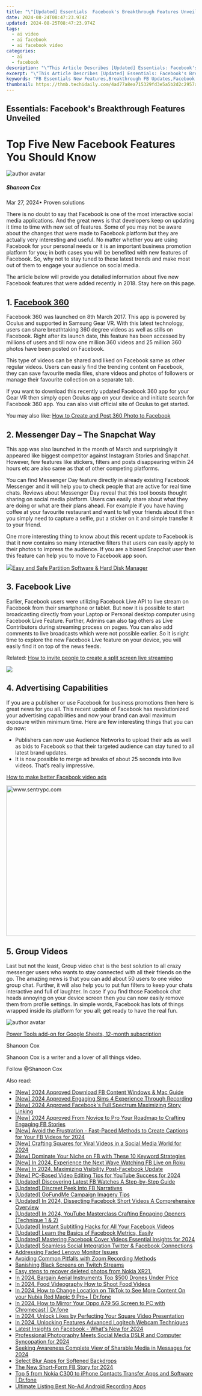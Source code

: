 ```yaml
---
title: "\"[Updated] Essentials  Facebook's Breakthrough Features Unveiled\""
date: 2024-08-24T08:47:23.974Z
updated: 2024-08-25T08:47:23.974Z
tags:
  - ai video
  - ai facebook
  - ai facebook video
categories:
  - ai
  - facebook
description: "\"This Article Describes [Updated] Essentials: Facebook's Breakthrough Features Unveiled\""
excerpt: "\"This Article Describes [Updated] Essentials: Facebook's Breakthrough Features Unveiled\""
keywords: "FB Essentials New Features,Breakthrough FB Updates,Facebook Innovations,FB Revolutionary Tools,Social Media Enhancements,FB Platform Upgrade,Discovering Fb Features"
thumbnail: https://thmb.techidaily.com/4ad77a8ea715329fd3e5a5b2d2c2957ac59e62959913be278ad38c42bb2fd196.jpg
---
```


## Essentials: Facebook's Breakthrough Features Unveiled

# Top Five New Facebook Features You Should Know

![author avatar](https://images.wondershare.com/filmora/article-images/shannon-cox.jpg)

##### Shanoon Cox

 Mar 27, 2024• Proven solutions

 There is no doubt to say that Facebook is one of the most interactive social media applications. And the great news is that developers keep on updating it time to time with new set of features. Some of you may not be aware about the changes that were made to Facebook platform but they are actually very interesting and useful. No matter whether you are using Facebook for your personal needs or it is an important business promotion platform for you; in both cases you will be benefited with new features of Facebook. So, why not to stay tuned to these latest trends and make most out of them to engage your audience on social media.

 The article below will provide you detailed information about five new Facebook features that were added recently in 2018\. Stay here on this page.

## 1\. [Facebook 360](https://tools.techidaily.com/wondershare/filmora/download/)

 Facebook 360 was launched on 8th March 2017\. This app is powered by Oculus and supported in Samsung Gear VR. With this latest technology, users can share breathtaking 360 degree videos as well as stills on Facebook. Right after its launch date, this feature has been accessed by millions of users and till now one million 360 videos and 25 million 360 photos have been posted on Facebook.

 This type of videos can be shared and liked on Facebook same as other regular videos. Users can easily find the trending content on Facebook, they can save favourite media files, share videos and photos of followers or manage their favourite collection on a separate tab.

 If you want to download this recently updated Facebook 360 app for your Gear VR then simply open Oculus app on your device and initiate search for Facebook 360 app. You can also visit official site of Oculus to get started.

 You may also like: [How to Create and Post 360 Photo to Facebook](https://tools.techidaily.com/wondershare/filmora/download/)

## 2\. Messenger Day – The Snapchat Way

 This app was also launched in the month of March and surprisingly it appeared like biggest competitor against Instagram Stories and Snapchat. However, few features like stickers, filters and posts disappearing within 24 hours etc are also same as that of other competing platforms.

 You can find Messenger Day feature directly in already existing Facebook Messenger and it will help you to check people that are active for real time chats. Reviews about Messenger Day reveal that this tool boosts thought sharing on social media platform. Users can easily share about what they are doing or what are their plans ahead. For example if you have having coffee at your favourite restaurant and want to tell your friends about it then you simply need to capture a selfie, put a sticker on it and simple transfer it to your friend.

 One more interesting thing to know about this recent update to Facebook is that it now contains so many interactive filters that users can easily apply to their photos to impress the audience. If you are a biased Snapchat user then this feature can help you to move to Facebook app soon.

<!-- affiliate ads begin -->
<a href="https://secure.2checkout.com/order/checkout.php?PRODS=22741618&QTY=1&AFFILIATE=108875&CART=1"><img src="https://www.diskpart.com/resource/images/index/dp-index-img-banner-people@2x.png" border="0">Easy and Safe Partition Software & Hard Disk Manager</a>
<!-- affiliate ads end -->
## 3\. Facebook Live

 Earlier, Facebook users were utilizing Facebook Live API to live stream on Facebook from their smartphone or tablet. But now it is possible to start broadcasting directly from your Laptop or Personal desktop computer using Facebook Live Feature. Further, Admins can also tag others as Live Contributors during streaming process on pages. You can also add comments to live broadcasts which were not possible earlier. So it is right time to explore the new Facebook Live feature on your device, you will easily find it on top of the news feeds.

 Related: [How to invite people to create a split screen live streaming](https://tools.techidaily.com/wondershare/filmora/download/)

<!-- affiliate ads begin -->
<a href="https://store.nero.com/order/checkout.php?PRODS=42570605&QTY=1&AFFILIATE=108875&CART=1"><img src="http://cdnwww.nero.com/nero-com-wAssets/img/banners/2023/usbXcopy/Nero_USB_x_copy_Screen_2.png" border="0"></a>
<!-- affiliate ads end -->
## 4\. Advertising Capabilities

 If you are a publisher or use Facebook for business promotions then here is great news for you all. This recent update of Facebook has revolutionized your advertising capabilities and now your brand can avail maximum exposure within minimum time. Here are few interesting things that you can do now:

* Publishers can now use Audience Networks to upload their ads as well as bids to Facebook so that their targeted audience can stay tuned to all latest brand updates.
* It is now possible to merge ad breaks of about 25 seconds into live videos. That’s really impressive.

[How to make better Facebook video ads](https://tools.techidaily.com/wondershare/filmora/download/)

<!-- affiliate ads begin -->
<a href="https://sentrypc.7eer.net/c/5597632/398453/3022" target="_top" id="398453"><img src="//a.impactradius-go.com/display-ad/3022-398453" border="0" alt="www.sentrypc.com" width="580" height="400"/></a><img height="0" width="0" src="https://sentrypc.7eer.net/i/5597632/398453/3022" style="position:absolute;visibility:hidden;" border="0" />
<!-- affiliate ads end -->
## 5\. Group Videos

 Last but not the least, Group video chat is the best solution to all crazy messenger users who wants to stay connected with all their friends on the go. The amazing news is that you can add about 50 users to one video group chat. Further, it will also help you to put fun filters to keep your chats interactive and full of laughter. In case if you find those Facebook chat heads annoying on your device screen then you can now easily remove them from profile settings. In simple words, Facebook has lots of things wrapped inside its platform for you all; get ready to have the real fun.

![author avatar](https://images.wondershare.com/filmora/article-images/shannon-cox.jpg)

<!-- affiliate ads begin -->
<a href="https://secure.2checkout.com/order/checkout.php?PRODS=4721564&QTY=1&AFFILIATE=108875&CART=1">Power Tools add-on for Google Sheets, 12-month subscription</a>
<!-- affiliate ads end -->
Shanoon Cox

Shanoon Cox is a writer and a lover of all things video.

Follow @Shanoon Cox

<span class="atpl-alsoreadstyle">Also read:</span>
<div><ul>
<li><a href="https://facebook-clips.techidaily.com/new-2024-approved-download-fb-content-windows-and-mac-guide/"><u>[New] 2024 Approved  Download FB Content  Windows & Mac Guide</u></a></li>
<li><a href="https://screen-capture.techidaily.com/new-2024-approved-engaging-sims-4-experience-through-recording/"><u>[New] 2024 Approved  Engaging Sims 4 Experience Through Recording</u></a></li>
<li><a href="https://facebook-clips.techidaily.com/new-2024-approved-facebooks-full-spectrum-maximizing-story-linking/"><u>[New] 2024 Approved  Facebook's Full Spectrum  Maximizing Story Linking</u></a></li>
<li><a href="https://facebook-clips.techidaily.com/new-2024-approved-from-novice-to-pro-your-roadmap-to-crafting-engaging-fb-stories/"><u>[New] 2024 Approved  From Novice to Pro  Your Roadmap to Crafting Engaging FB Stories</u></a></li>
<li><a href="https://facebook-clips.techidaily.com/new-avoid-the-frustration-fast-paced-methods-to-create-captions-for-your-fb-videos-for-2024/"><u>[New] Avoid the Frustration - Fast-Paced Methods to Create Captions for Your FB Videos for 2024</u></a></li>
<li><a href="https://facebook-clips.techidaily.com/new-crafting-squares-for-viral-videos-in-a-social-media-world-for-2024/"><u>[New] Crafting Squares for Viral Videos in a Social Media World for 2024</u></a></li>
<li><a href="https://facebook-clips.techidaily.com/new-dominate-your-niche-on-fb-with-these-10-keyword-strategies/"><u>[New] Dominate Your Niche on FB with These 10 Keyword Strategies</u></a></li>
<li><a href="https://facebook-clips.techidaily.com/new-in-2024-experience-the-next-wave-watching-fb-live-on-roku/"><u>[New] In 2024, Experience the Next Wave  Watching FB Live on Roku</u></a></li>
<li><a href="https://facebook-clips.techidaily.com/new-in-2024-maximizing-visibility-post-facebook-update/"><u>[New] In 2024, Maximizing Visibility Post-Facebook Update</u></a></li>
<li><a href="https://youtube-docs.techidaily.com/c-based-video-editing-tips-for-youtube-success-for-2024/"><u>[New] PC-Based Video Editing Tips for YouTube Success for 2024</u></a></li>
<li><a href="https://facebook-clips.techidaily.com/updated-discovering-latest-fb-watches-a-step-by-step-guide/"><u>[Updated] Discovering Latest FB Watches  A Step-by-Step Guide</u></a></li>
<li><a href="https://facebook-clips.techidaily.com/updated-discreet-peek-into-fb-narratives/"><u>[Updated] Discreet Peek Into FB Narratives</u></a></li>
<li><a href="https://facebook-clips.techidaily.com/updated-gofundme-campaign-imagery-tips/"><u>[Updated] GoFundMe Campaign Imagery Tips</u></a></li>
<li><a href="https://facebook-clips.techidaily.com/updated-in-2024-dissecting-facebook-short-videos-a-comprehensive-overview/"><u>[Updated] In 2024, Dissecting Facebook Short Videos   A Comprehensive Overview</u></a></li>
<li><a href="https://youtube-web.techidaily.com/ed-in-2024-youtube-masterclass-crafting-engaging-openers-technique-1-and-2/"><u>[Updated] In 2024, YouTube Masterclass  Crafting Engaging Openers (Technique 1 & 2)</u></a></li>
<li><a href="https://facebook-clips.techidaily.com/updated-instant-subtitling-hacks-for-all-your-facebook-videos/"><u>[Updated] Instant Subtitling Hacks for All Your Facebook Videos</u></a></li>
<li><a href="https://facebook-clips.techidaily.com/updated-learn-the-basics-of-facebook-metrics-easily/"><u>[Updated] Learn the Basics of Facebook Metrics, Easily</u></a></li>
<li><a href="https://facebook-clips.techidaily.com/updated-mastering-facebook-cover-videos-essential-insights-for-2024/"><u>[Updated] Mastering Facebook Cover Videos  Essential Insights for 2024</u></a></li>
<li><a href="https://facebook-clips.techidaily.com/updated-seamless-social-integration-twitter-and-facebook-connections/"><u>[Updated] Seamless Social Integration  Twitter & Facebook Connections</u></a></li>
<li><a href="https://network-issues.techidaily.com/addressing-faded-lenovo-monitor-issues/"><u>Addressing Faded Lenovo Monitor Issues</u></a></li>
<li><a href="https://screen-sharing-recording.techidaily.com/avoiding-common-pitfalls-with-zoom-recording-methods/"><u>Avoiding Common Pitfalls with Zoom Recording Methods</u></a></li>
<li><a href="https://graphic-issues.techidaily.com/banishing-black-screens-on-twitch-streams/"><u>Banishing Black Screens on Twitch Streams</u></a></li>
<li><a href="https://phone-solutions.techidaily.com/easy-steps-to-recover-deleted-photos-from-nokia-xr21-by-fonelab-android-recover-photos/"><u>Easy steps to recover deleted photos from Nokia XR21.</u></a></li>
<li><a href="https://fox-http.techidaily.com/in-2024-bargain-aerial-instruments-top-500-drones-under-price/"><u>In 2024, Bargain Aerial Instruments  Top $500 Drones Under Price</u></a></li>
<li><a href="https://fox-helps.techidaily.com/in-2024-food-videography-how-to-shoot-food-videos/"><u>In 2024, Food Videography  How to Shoot Food Videos</u></a></li>
<li><a href="https://location-social.techidaily.com/in-2024-how-to-change-location-on-tiktok-to-see-more-content-on-your-nubia-red-magic-9-proplus-drfone-by-drfone-virtual-android/"><u>In 2024, How to Change Location on TikTok to See More Content On your Nubia Red Magic 9 Pro+ | Dr.fone</u></a></li>
<li><a href="https://screen-mirror.techidaily.com/in-2024-how-to-mirror-your-oppo-a79-5g-screen-to-pc-with-chromecast-drfone-by-drfone-android/"><u>In 2024, How to Mirror Your Oppo A79 5G Screen to PC with Chromecast | Dr.fone</u></a></li>
<li><a href="https://facebook-clips.techidaily.com/in-2024-unlock-likes-by-perfecting-your-square-video-presentation/"><u>In 2024, Unlock Likes by Perfecting Your Square Video Presentation</u></a></li>
<li><a href="https://video-screen-grab.techidaily.com/in-2024-unlocking-features-advanced-logitech-webcam-techniques/"><u>In 2024, Unlocking Features  Advanced Logitech Webcam Techniques</u></a></li>
<li><a href="https://facebook-clips.techidaily.com/latest-insights-on-facebook-whats-new-for-2024/"><u>Latest Insights on Facebook - What's New for 2024</u></a></li>
<li><a href="https://facebook-clips.techidaily.com/professional-photography-meets-social-media-dslr-and-computer-syncopation-for-2024/"><u>Professional Photography Meets Social Media  DSLR and Computer Syncopation for 2024</u></a></li>
<li><a href="https://facebook-clips.techidaily.com/seeking-awareness-complete-view-of-sharable-media-in-messages-for-2024/"><u>Seeking Awareness  Complete View of Sharable Media in Messages for 2024</u></a></li>
<li><a href="https://extra-information.techidaily.com/select-blur-apps-for-softened-backdrops/"><u>Select Blur Apps for Softened Backdrops</u></a></li>
<li><a href="https://facebook-clips.techidaily.com/the-new-short-form-fb-story-for-2024/"><u>The New Short-Form FB Story for 2024</u></a></li>
<li><a href="https://android-transfer.techidaily.com/top-5-from-nokia-c300-to-iphone-contacts-transfer-apps-and-software-drfone-by-drfone-transfer-from-android-transfer-from-android/"><u>Top 5 from Nokia C300 to iPhone Contacts Transfer Apps and Software | Dr.fone</u></a></li>
<li><a href="https://video-screen-grab.techidaily.com/ultimate-listing-best-no-ad-android-recording-apps/"><u>Ultimate Listing  Best No-Ad Android Recording Apps</u></a></li>
</ul></div>

<ins class="adsbygoogle"
      style="display:block"
      data-ad-client="ca-pub-7571918770474297"
      data-ad-slot="8358498916"
      data-ad-format="auto"
      data-full-width-responsive="true"></ins>